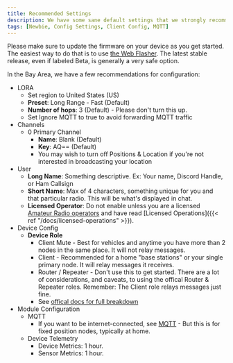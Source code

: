 ```yaml
---
title: Recommended Settings
description: We have some sane default settings that we strongly recommend you follow
tags: [Newbie, Config Settings, Client Config, MQTT]
---
```


Please make sure to update the firmware on your device as you get started. The easiest way to do that is to use [the Web Flasher](https://flasher.meshtastic.org/). The latest stable release, even if labeled Beta, is generally a very safe option. 

In the Bay Area, we have a few recommendations for configuration:

* LORA
    * Set region to United States (US)
    * **Preset**: Long Range - Fast (Default)
    * **Number of hops**: 3 (Default) - Please don't turn this up.
    * Set Ignore MQTT to true to avoid forwarding MQTT traffic
* Channels
    * 0 Primary Channel
        * **Name**: Blank (Default)
        * **Key**: AQ== (Default)
        * You may wish to turn off Positions & Location if you're not interested in broadcasting your location
* User
    * **Long Name**: Something descriptive. Ex: Your name, Discord Handle, or Ham Callsign
    * **Short Name**: Max of 4 characters, something unique for you and that particular radio. This will be what's displayed in chat.
    * **Licensed Operator**: Do not enable unless you are a licensed [Amateur Radio operators](https://en.wikipedia.org/wiki/Amateur_radio) and have read [Licensed Operations]({{< ref "/docs/licensed-operations" >}}).
* Device Config
    * **Device Role**
        * Client Mute - Best for vehicles and anytime you have more than 2 nodes in the same place. It will not relay messages.
        * Client - Recommended for a home "base stations" or your single primary node. It will relay messages it receives.
        * Router / Repeater - Don't use this to get started. There are a lot of considerations, and caveats, to using the offical Router & Repeater roles. Remember: The Client role relays messages just fine.
        * See [offical docs for full breakdown](https://meshtastic.org/docs/configuration/radio/device/)
* Module Configuration
    * MQTT
        * If you want to be internet-connected, see [MQTT](MQTT) - But this is for fixed position nodes, typically at home.
    * Device Telemetry
        * Device Metrics: 1 hour.
        * Sensor Metrics: 1 hour.

